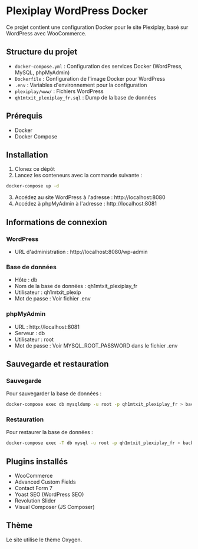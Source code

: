 # Plexiplay WordPress Docker

Ce projet contient une configuration Docker pour le site Plexiplay, basé sur WordPress avec WooCommerce.

## Structure du projet

- `docker-compose.yml` : Configuration des services Docker (WordPress, MySQL, phpMyAdmin)
- `Dockerfile` : Configuration de l'image Docker pour WordPress
- `.env` : Variables d'environnement pour la configuration
- `plexiplay/www/` : Fichiers WordPress
- `qh1mtxit_plexiplay_fr.sql` : Dump de la base de données

## Prérequis

- Docker
- Docker Compose

## Installation

1. Clonez ce dépôt
2. Lancez les conteneurs avec la commande suivante :

```bash
docker-compose up -d
```

3. Accédez au site WordPress à l'adresse : http://localhost:8080
4. Accédez à phpMyAdmin à l'adresse : http://localhost:8081

## Informations de connexion

### WordPress

- URL d'administration : http://localhost:8080/wp-admin

### Base de données

- Hôte : db
- Nom de la base de données : qh1mtxit_plexiplay_fr
- Utilisateur : qh1mtxit_plexip
- Mot de passe : Voir fichier .env

### phpMyAdmin

- URL : http://localhost:8081
- Serveur : db
- Utilisateur : root
- Mot de passe : Voir MYSQL_ROOT_PASSWORD dans le fichier .env

## Sauvegarde et restauration

### Sauvegarde

Pour sauvegarder la base de données :

```bash
docker-compose exec db mysqldump -u root -p qh1mtxit_plexiplay_fr > backup.sql
```

### Restauration

Pour restaurer la base de données :

```bash
docker-compose exec -T db mysql -u root -p qh1mtxit_plexiplay_fr < backup.sql
```

## Plugins installés

- WooCommerce
- Advanced Custom Fields
- Contact Form 7
- Yoast SEO (WordPress SEO)
- Revolution Slider
- Visual Composer (JS Composer)

## Thème

Le site utilise le thème Oxygen.